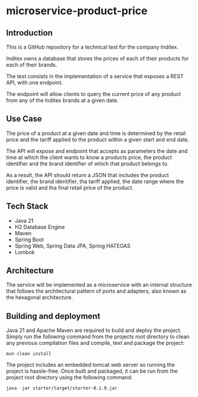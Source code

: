 # microservice-product-price

## Introduction

This is a GitHub repository for a technical test for the company Inditex.

Inditex owns a database that stores the prices of each of their products for each of their brands.

The test consists in the implementation of a service that exposes a REST API, with one endpoint.


The endpoint will allow clients to query the current price of any product from any of the Inditex brands at a given date.


## Use Case

The price of a product at a given date and time is determined by the retail price and the tariff applied to the product within a given start and end date.

The API will expose and endpoint that accepts as parameters the date and time at which the client wants to know a products price, the product identifier and the brand identifier of which that product belongs to.

As a result, the API should return a JSON that includes the product identifier, the brand identifier, tha tariff applied, the date range where the price is valid and tha final retail price of the product.

## Tech Stack

* Java 21
* H2 Database Engine
* Maven
* Spring Boot
* Spring Web, Spring Data JPA, Spring HATEOAS
* Lombok

## Architecture

The service will be implemented as a microservice with an internal structure that follows the architectural pattern of ports and adapters, also known as the hexagonal architecture.

## Building and deployment

Java 21 and Apache Maven are required to build and deploy the project. Simply run the following command from the projects root directory to clean any previous compilation files and compile, text and package the project:

```mvn clean install```

The project includes an embedded tomcat web server so running the project is hassle-free. Once built and packaged, it can be run from the project root directory using the following command:

```java -jar starter/target/starter-0.1.0.jar```